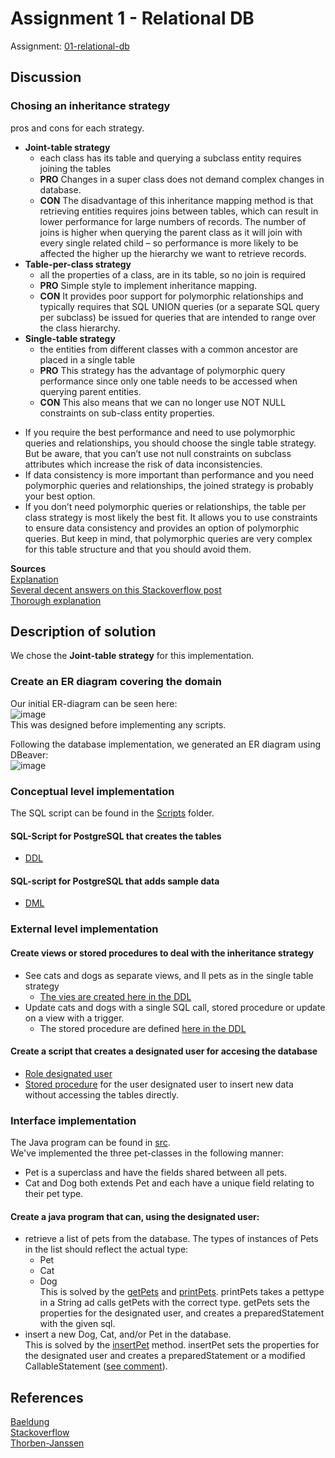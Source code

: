 # Assignment 1 - Relational DB

Assignment: [01-relational-db](01-relational-db.pdf)  

## Discussion

### Chosing an inheritance strategy  
pros and cons for each strategy.  
- **Joint-table strategy**
  - each class has its table and querying a subclass entity requires joining the tables  
  - **PRO** Changes in a super class does not demand complex changes in database.
  - **CON** The disadvantage of this inheritance mapping method is that retrieving entities requires joins between tables, which can result in lower performance for large numbers of records. The number of joins is higher when querying the parent class as it will join with every single related child – so performance is more likely to be affected the higher up the hierarchy we want to retrieve records.
- **Table-per-class strategy**
  - all the properties of a class, are in its table, so no join is required  
  - **PRO** Simple style to implement inheritance mapping. 
  - **CON** It provides poor support for polymorphic relationships and typically requires that SQL UNION queries (or a separate SQL query per subclass) be issued for queries that are intended to range over the class hierarchy.
- **Single-table strategy**
  - the entities from different classes with a common ancestor are placed in a single table  
  - **PRO** This strategy has the advantage of polymorphic query performance since only one table needs to be accessed when querying parent entities. 
  - **CON** This also means that we can no longer use NOT NULL constraints on sub-class entity properties.

* If you require the best performance and need to use polymorphic queries and relationships, you should choose the single table strategy. But be aware, that you can’t use not null constraints on subclass attributes which increase the risk of data inconsistencies.
* If data consistency is more important than performance and you need polymorphic queries and relationships, the joined strategy is probably your best option.
* If you don’t need polymorphic queries or relationships, the table per class strategy is most likely the best fit. It allows you to use constraints to ensure data consistency and provides an option of polymorphic queries. But keep in mind, that polymorphic queries are very complex for this table structure and that you should avoid them.

**Sources**  
[Explanation](https://www.baeldung.com/hibernate-inheritance)  
[Several decent answers on this Stackoverflow post](https://stackoverflow.com/questions/8162233/table-per-subclass-vs-table-per-concrete-class-in-hibernate)  
[Thorough explanation](https://thorben-janssen.com/complete-guide-inheritance-strategies-jpa-hibernate/)   

## Description of solution
We chose the **Joint-table strategy** for this implementation. 

### Create an ER diagram covering the domain
Our initial ER-diagram can be seen here:  
![image](https://user-images.githubusercontent.com/35559774/110286590-7b6e5a00-7fe5-11eb-8d53-00160460dfe4.png)  
This was designed before implementing any scripts.

Following the database implementation, we generated an ER diagram using DBeaver:  
![image](https://user-images.githubusercontent.com/35559774/110612049-1c007d80-8190-11eb-8951-304330db1efd.png)


### Conceptual level implementation
The SQL script can be found in the [Scripts](https://github.com/Hold-Krykke-BA/DBD/tree/main/Assignment1/Scripts) folder.   
#### SQL-Script for PostgreSQL that creates the tables
* [DDL](https://github.com/Hold-Krykke-BA/DBD/blob/main/Assignment1/Scripts/DDL.sql)

#### SQL-script for PostgreSQL that adds sample data
* [DML](https://github.com/Hold-Krykke-BA/DBD/blob/main/Assignment1/Scripts/DML.sql)


### External level implementation

#### Create views or stored procedures to deal with the inheritance strategy
- See cats and dogs as separate views, and ll pets as in the single table strategy
  - [The vies are created here in the DDL](https://github.com/Hold-Krykke-BA/DBD/blob/main/Assignment1/Scripts/DDL.sql#L66)
- Update cats and dogs with a single SQL call, stored procedure or update on a view with a trigger.
  - The stored procedure are defined [here in the DDL](https://github.com/Hold-Krykke-BA/DBD/blob/main/Assignment1/Scripts/DDL.sql#L81)


#### Create a script that creates a designated user for accesing the database
* [Role designated user](https://github.com/Hold-Krykke-BA/DBD/blob/main/Assignment1/Scripts/User.sql)
* [Stored procedure](https://github.com/Hold-Krykke-BA/DBD/blob/main/Assignment1/Scripts/DDL.sql#L101) for the user designated user to insert new data without accessing the tables directly.

### Interface implementation
The Java program can be found in [src](https://github.com/Hold-Krykke-BA/DBD/tree/main/Assignment1/src).  
We've implemented the three pet-classes in the following manner:
* Pet is a superclass and have the fields shared between all pets.
* Cat and Dog both extends Pet and each have a unique field relating to their pet type. 

#### Create a java program that can, using the designated user:
- retrieve a list of pets from the database. The types of instances of Pets
in the list should reflect the actual type:
  - Pet
  - Cat
  - Dog  
This is solved by the [getPets](https://github.com/Hold-Krykke-BA/DBD/blob/main/Assignment1/src/Main.java#L46) and [printPets](https://github.com/Hold-Krykke-BA/DBD/blob/main/Assignment1/src/Main.java#L26). printPets takes a pettype in a String ad calls getPets with the correct type. getPets sets the properties for the designated user, and creates a preparedStatement with the given sql. 
- insert a new Dog, Cat, and/or Pet in the database.  
This is solved by the [insertPet](https://github.com/Hold-Krykke-BA/DBD/blob/main/Assignment1/src/Main.java#L76) method. insertPet sets the properties for the designated user and creates a preparedStatement or a modified CallableStatement ([see comment](https://github.com/Hold-Krykke-BA/DBD/blob/main/Assignment1/src/Main.java#L82)). 


## References
[Baeldung](https://www.baeldung.com/hibernate-inheritance)  
[Stackoverflow](https://stackoverflow.com/questions/8162233/table-per-subclass-vs-table-per-concrete-class-in-hibernate)  
[Thorben-Janssen](https://thorben-janssen.com/complete-guide-inheritance-strategies-jpa-hibernate/)   
